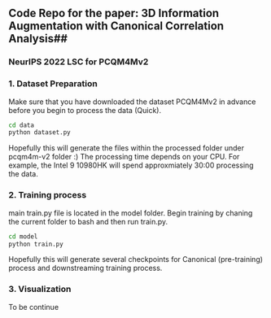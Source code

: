 ## Code Repo for the paper: 3D Information Augmentation with Canonical Correlation Analysis##


### NeurIPS 2022 LSC for PCQM4Mv2 ###

### 1. Dataset Preparation ###
Make sure that you have downloaded the dataset PCQM4Mv2 in advance before you begin to process the data (Quick).
```bash
cd data
python dataset.py
```
Hopefully this will generate the files within the processed folder under pcqm4m-v2 folder :) The processing time depends on your CPU. For example, the Intel 9 10980HK will spend approxmiately 30:00 processing the data.
### 2. Training process ###
main train.py file is located in the model folder. Begin training by chaning the current folder to bash and then run train.py.
```bash
cd model
python train.py
```
Hopefully this will generate several checkpoints for Canonical (pre-training) process and downstreaming training process.
### 3. Visualization ###
To be continue
